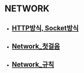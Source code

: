 # NETWORK

- ## [HTTP방식, Socket방식](./Http_Socket.md)
- ## [Network_첫걸음](./Network_first_step.md)
- ## [Network_규칙](./Network_rules.md)


